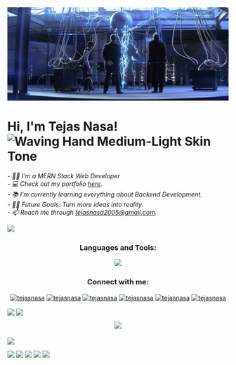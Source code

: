 <img src="banner.jpg">

# Hi, I'm Tejas Nasa! <img src="https://raw.githubusercontent.com/Tarikul-Islam-Anik/Animated-Fluent-Emojis/master/Emojis/Hand%20gestures/Waving%20Hand%20Medium-Light%20Skin%20Tone.png" alt="Waving Hand Medium-Light Skin Tone" width="40" height="40" />

<p><em> 
  - 👨‍💻 I’m a MERN Stack Web Developer<br>
  - 💻 Check out my portfolio <a href="https://tejasnasa.vercel.app/">here</a>.<br>
  - 📚 I’m currently learning everything about Backend Development.<br>
  - 💪🏼 Future Goals: Turn more ideas into reality.<br>
  - 📫 Reach me through <a href="mailto:tejasnasa2005@gmail.com">tejasnasa2005@gmail.com</a>.<br>
</em></p>

![](https://komarev.com/ghpvc/?username=tejasnasa&color=2A3563)



<h3 align="center">Languages and Tools:</h3>
<p align="center">
  <a href="https://skillicons.dev">
    <img src="https://skillicons.dev/icons?i=cpp,ts,mongodb,express,react,nodejs,js,angular,bootstrap,html,css,docker,figma,firebase,flutter,git,github,materialui,nextjs,postman,postgres,prisma,redux,styledcomponents,tailwind,threejs,vercel,vite,vscode,c" />
  </a>
</p>


<h3 align="center">Connect with me:</h3>
<p align="center">
<a href="https://twitter.com/tejasnasa" target="blank"><img align="center" src="https://raw.githubusercontent.com/rahuldkjain/github-profile-readme-generator/master/src/images/icons/Social/twitter.svg" alt="tejasnasa" height="30" width="40" /></a>
<a href="https://linkedin.com/in/tejasnasa" target="blank"><img align="center" src="https://raw.githubusercontent.com/rahuldkjain/github-profile-readme-generator/master/src/images/icons/Social/linked-in-alt.svg" alt="tejasnasa" height="30" width="40" /></a>
<a href="https://instagram.com/tejasnasa" target="blank"><img align="center" src="https://raw.githubusercontent.com/rahuldkjain/github-profile-readme-generator/master/src/images/icons/Social/instagram.svg" alt="tejasnasa" height="30" width="40" /></a>
<a href="https://www.codechef.com/users/tejasnasa" target="blank"><img align="center" src="https://cdn.jsdelivr.net/npm/simple-icons@3.1.0/icons/codechef.svg" alt="tejasnasa" height="30" width="40" /></a>
<a href="https://codeforces.com/profile/tejasnasa" target="blank"><img align="center" src="https://raw.githubusercontent.com/rahuldkjain/github-profile-readme-generator/master/src/images/icons/Social/codeforces.svg" alt="tejasnasa" height="30" width="40" /></a>
<a href="https://www.leetcode.com/tejasnasa" target="blank"><img align="center" src="https://raw.githubusercontent.com/rahuldkjain/github-profile-readme-generator/master/src/images/icons/Social/leet-code.svg" alt="tejasnasa" height="30" width="40" /></a>
</p>

<a href="https://github.com/tejasnasa"><img height=200 align="center" src="https://github-readme-stats.vercel.app/api?username=tejasnasa&theme=algolia" /></a> <a href="https://github.com/tejasnasa"><img height=200 align="center" src="https://github-readme-stats.vercel.app/api/top-langs?username=tejasnasa&layout=compact&langs_count=8&card_width=320&theme=algolia" /></a>

<p align="center">
  <img src="https://github-readme-streak-stats.herokuapp.com/?user=tejasnasa&theme=algolia">
</p>

<img height=300 align="center" src="http://github-profile-summary-cards.vercel.app/api/cards/profile-details?username=tejasnasa&theme=algolia" />

![](http://github-profile-summary-cards.vercel.app/api/cards/profile-details?username=tejasnasa&theme=algolia) 
![](http://github-profile-summary-cards.vercel.app/api/cards/repos-per-language?username=tejasnasa&theme=algolia)
![](http://github-profile-summary-cards.vercel.app/api/cards/most-commit-language?username=tejasnasa&theme=algolia) 
![](http://github-profile-summary-cards.vercel.app/api/cards/stats?username=tejasnasa&theme=algolia) 
![](http://github-profile-summary-cards.vercel.app/api/cards/productive-time?username=tejasnasa&theme=algolia&utcOffset=8) 

<!--[![trophy](https://github-profile-trophy.vercel.app/?username=tejasnasa&theme=radical&title=-Issues)](https://github.com/tejasnasa)





## My Repos

[![Readme Card](https://github-readme-stats.vercel.app/api/pin/?username=tejasnasa&repo=AI-ChatBot&theme=radical)](https://github.com/tejasnasa/AI-ChatBot) [![Readme Card](https://github-readme-stats.vercel.app/api/pin/?username=tejasnasa&repo=KinoFlow&theme=radical)](https://github.com/tejasnasa/KinoFlow)
[![Readme Card](https://github-readme-stats.vercel.app/api/pin/?username=tejasnasa&repo=YelpCamp&theme=radical)](https://github.com/tejasnasa/YelpCamp) [![Readme Card](https://github-readme-stats.vercel.app/api/pin/?username=tejasnasa&repo=Login-Page&theme=radical)](https://github.com/tejasnasa/Login-Page)

## 
-->


<!--
**tejasnasa/tejasnasa** is a ✨ _special_ ✨ repository because its `README.md` (this file) appears on your GitHub profile.

Here are some ideas to get you started:

- 🔭 I’m currently working on ...
- 🌱 I’m currently learning ...
- 👯 I’m looking to collaborate on ...
- 🤔 I’m looking for help with ...
- 💬 Ask me about ...
- 📫 How to reach me: ...
- 😄 Pronouns: ...
- ⚡ Fun fact: ...
-->
